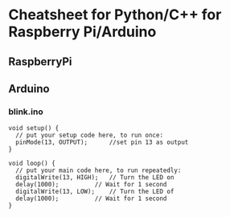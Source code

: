 # Cheatsheet for Python/C++ for Raspberry Pi/Arduino

## RaspberryPi

## Arduino

### blink.ino
```
void setup() {
  // put your setup code here, to run once:
  pinMode(13, OUTPUT); 		//set pin 13 as output
}

void loop() {
  // put your main code here, to run repeatedly:
  digitalWrite(13, HIGH); 	// Turn the LED on
  delay(1000);			// Wait for 1 second
  digitalWrite(13, LOW); 	// Turn the LED of
  delay(1000);			// Wait for 1 second
}
```
